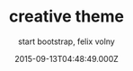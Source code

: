 ---
layout: JamstackTheme
title: creative theme
github: https://github.com/volny/creative-theme-jekyll
demo: https://volny.github.io/creative-theme-jekyll
author: start bootstrap, felix volny
ssg: Jekyll
date: 2015-09-13T04:48:49.000Z
stale: true
---